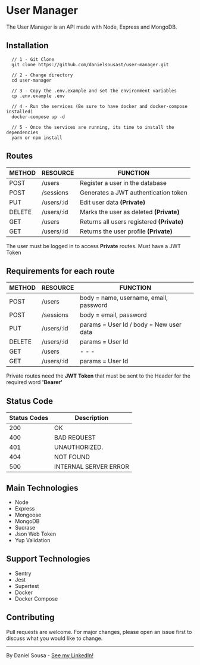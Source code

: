 # User Manager

The User Manager is an API made with Node, Express and MongoDB.

## Installation

```
  // 1 - Git Clone
  git clone https://github.com/danielsousast/user-manager.git

  // 2 - Change directory
  cd user-manager

  // 3 - Copy the .env.example and set the environment variables
  cp .env.example .env

  // 4 - Run the services (Be sure to have docker and docker-compose installed)
  docker-compose up -d

  // 5 - Once the services are running, its time to install the dependencies
  yarn or npm install

```

## Routes


| METHOD       | RESOURCE      | FUNCTION                                            |
| ------------ | --------------|-----------------------------------------------------|
|  POST        |  /users       | Register a user in the database                     |
|  POST        |  /sessions    | Generates a JWT authentication token                |
|  PUT         |  /users/:id   | Edit user data **(Private)**                        |
|  DELETE      |  /users/:id   | Marks the user as deleted **(Private)**             |
|  GET         |  /users       | Returns all users registered **(Private)**          |
|  GET         |  /users/:id   | Returns the user profile **(Private)**              |

The user must be logged in to access **Private** routes. Must have a JWT Token

## Requirements for each route
| METHOD       | RESOURCE      | FUNCTION                                            |
| ------------ | --------------|-----------------------------------------------------|
|  POST        |  /users       | body = name, username, email, password              |
|  POST        |  /sessions    | body = email, password                              |
|  PUT         |  /users/:id   | params = User Id   /  body = New user data          |
|  DELETE      |  /users/:id   | params = User Id                                    |
|  GET         |  /users       | - - -                                               |
|  GET         |  /users/:id   | params = User Id                                    |

Private routes need the **JWT Token** that must be sent to the Header for the required word **'Bearer'**

## Status Code

| Status Codes | Description            |
| ------------ | ---------------------- |
|  200         |  OK                    |
|  400         |  BAD REQUEST           |
|  401         |  UNAUTHORIZED.         |
|  404         |  NOT FOUND             |
|  500         |  INTERNAL SERVER ERROR |

## Main Technologies
* Node
* Express
* Mongoose
* MongoDB
* Sucrase
* Json Web Token
* Yup Validation

## Support Technologies
* Sentry
* Jest
* Supertest
* Docker
* Docker Compose

## Contributing
Pull requests are welcome. For major changes, please open an issue first to discuss what you would like to change.

---

By Daniel Sousa - [See my LinkedIn!](https://www.linkedin.com/in/danielsousast/)
